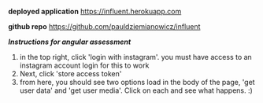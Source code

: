 **deployed application**
https://influent.herokuapp.com

**github repo**
https://github.com/pauldziemianowicz/influent

***Instructions for angular assessment***

  1) in the top right, click 'login with instagram'. you must have access to an instagram account login for this to work
  2) Next, click 'store access token'
  3) from here, you should see two options load in the body of the page, 'get user data' and
  'get user media'. Click on each and see what happens. :)
